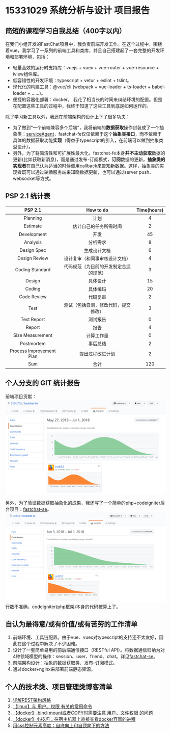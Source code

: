 # 15331029 系统分析与设计 项目报告
## 简短的课程学习自我总结（400字以内）
在我们小组开发的FastChat项目中，我负责前端开发工作。在这个过程中，围绕着vue，我学习了一系列的前端工具和类库，并且自己搭建起了一套完整的开发环境和部署环境，包括：
* 轻量高效的运行时支持库：vuejs + vuex + vue-router + vue-resource + iview组件库。
* 低容错性的开发环境：typescript + vetur + eslint + tslint。
* 现代化的构建工具：@vue/cli (webpack + vue-loader + ts-loader + babel-loader + ……)。
* 便捷的容器化部署：docker。
我花了相当长的时间来纠结环境的配置。但是在配置这些工具的过程中，我终于知道了这些工具到底是如何运作的。

除了学习新工具以外，我还在前端架构的设计上下了很多功夫：
* 为了做到“一个前端兼容多个后端”，我将前端的**数据获取**操作封装成了一个抽象类：[serviceAgent](https://github.com/SYSU703/fastchat-fe/blob/master/src/serviceAgent/interfaces.ts)，fastchat-fe仅仅依赖于这个**抽象类接口**，而不依赖于具体的数据获取功能**实现**（得益于typescript的引入，在前端可以做到抽象类型设计）。
* 另外，为了将简洁性和可扩展性最大化，fastchat-fe本身**并不主动获取**数据的更新(比如获取新消息)，而是通过发布-订阅模式，**订阅**数据的更新，**抽象类的实现者**在自己认为适当的时候调用callback来告知新数据。这样，抽象类的实现者既可以通过轮循服务端来知晓数据更新，也可以通过server push、websocket等方式。

## PSP 2.1 统计表

|         PSP 2.1          |               How to do                | Time(hours) |
| :----------------------: | :------------------------------------: | :---------: |
|         Planning         |                  计划                  |      4      |
|         Estimate         |         估计自己的任务所需时间         |      2      |
|       Development        |                  开发                  |    45     |
|         Analysis         |                分析需求                |     8      |
|       Design Spec        |              生成设计文档              |     6      |
|      Design Review       |     设计复审（和同事审核设计文档）     |      4      |
|     Coding Standard      | 代码规范（为目前的开发制定合适的规范） |     3     |
|          Design          |                具体设计                |      15      |
|          Coding          |                具体编码                |      20      |
|       Code Review        |                代码复审                |      2      |
|           Test           |  测试（包括自测，修改代码，提交修改）  |      3      |
|       Test Report        |                测试报告                |      0      |
|          Report          |                  报告                  |      4      |
|     Size Measurement     |               计算工作量               |      0      |
|        Postmortem        |                事后总结                |      2      |
| Process Improvement Plan |            提出过程改进计划            |      2      |
|           Sum            |                  合计                  |    120    |

## 个人分支的 GIT 统计报告
前端项目贡献：
![fastchat-fe](../images/fastchat-fe-contribution.png)

另外，为了验证数据获取抽象化的成果，我还写了一个简单的php+codeigniter后台项目：[fastchat-se](https://github.com/csr632/fastchat-se)。
![fastchat-se](../images/fastchat-se-contribution.png)
行数不准确，codeigniter(php框架)本身的代码被算上了。

## 自认为最得意/或有价值/或有苦劳的工作清单
1. 前端环境、工具链配置。由于vue、vuex对typescript的支持还不太友好，因此在这个过程中解决了不少困难。
2. 设计了一套简单易用的前后端通信接口（RESTful API）。将数据通信归纳为对4种领域模型的操作：session、user、friend、chat。详见[fastchat-se](https://github.com/csr632/fastchat-se)。
3. 前端架构设计：抽象的数据获取类、发布-订阅模式。
4. 通过docker+nginx来部署前端静态资源。

## 个人的技术类、项目管理类博客清单
1. [详解REST架构风格](https://segmentfault.com/a/1190000014768057)
2. [【linux】与 用户、权限 有关的常用命令](https://segmentfault.com/a/1190000015228684)
3. [【docker】 bind-mount或者COPY时需要注意 用户、文件权限 的问题](https://segmentfault.com/a/1190000015233229)
4. [【docker】小技巧：在宿主机器上直接查看docker容器的进程](https://segmentfault.com/a/1190000015238535)
5. [用css控制元素高度：自底向上和自顶向下的方法](https://segmentfault.com/a/1190000015309390)
